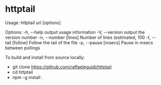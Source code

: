# httptail


Usage: httptail url [options]


  Options:
    -h, --help            output usage information
    -V, --version         output the version number
    -n, --number [lines]  Number of lines (estimated, 100
    -t, --tail [follow]   Follow the tail of the file
    -p, --pause [msecs]   Pause in msecs between pollings

To build and install from source locally:

* git clone https://github.com/raffaeleguidi/httptail
* cd httptail
* npm -g install .
  
